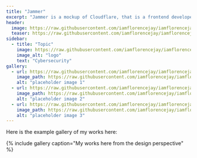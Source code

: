 ```yaml
---
title: "Jammer"
excerpt: "Jammer is a mockup of Cloudflare, that is a frontend developer tool for everyone."
header:
  image: https://raw.githubusercontent.com/iamflorencejay/iamflorencejay/florence-gh-pages/assets/img/mockups/jammer/thumbnail.jpg
  teaser: https://raw.githubusercontent.com/iamflorencejay/iamflorencejay/florence-gh-pages/assets/img/mockups/jammer/thumbnail.jpg
sidebar:
  - title: "Topic"
    image: https://raw.githubusercontent.com/iamflorencejay/iamflorencejay/florence-gh-pages/assets/img/mockups/jammer/Jammer9.jpg
    image_alt: "logo"
    text: "Cybersecurity"
gallery:
  - url: https://raw.githubusercontent.com/iamflorencejay/iamflorencejay/florence-gh-pages/assets/img/mockups/jammer/Jammer.png
    image_path: https://raw.githubusercontent.com/iamflorencejay/iamflorencejay/florence-gh-pages/assets/img/mockups/jammer/Jammer.png
    alt: "placeholder image 1"
  - url: https://raw.githubusercontent.com/iamflorencejay/iamflorencejay/florence-gh-pages/assets/img/mockups/jammer/Jammer2.png
    image_path: https://raw.githubusercontent.com/iamflorencejay/iamflorencejay/florence-gh-pages/assets/img/mockups/jammer/Jammer2.png
    alt: "placeholder image 2"
  - url: https://raw.githubusercontent.com/iamflorencejay/iamflorencejay/florence-gh-pages/assets/img/mockups/jammer/Jammer3.png
    image_path: https://raw.githubusercontent.com/iamflorencejay/iamflorencejay/florence-gh-pages/assets/img/mockups/jammer/Jammer3  .png
    alt: "placeholder image 3"
---
```


Here is the example gallery of my works here:

{% include gallery caption="My works here from the design perspective" %}
